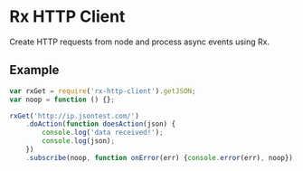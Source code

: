 Rx HTTP Client
==============

Create HTTP requests from node and process async events using Rx.

Example
-------
```javascript
var rxGet = require('rx-http-client').getJSON;
var noop = function () {};

rxGet('http://ip.jsontest.com/')
    .doAction(function doesAction(json) {
        console.log('data received!');
        console.log(json);
    })
    .subscribe(noop, function onError(err) {console.error(err), noop});
```
